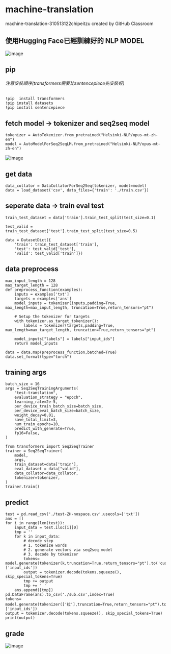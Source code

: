 # machine-translation

machine-translation-310513122chipeitzu created by GitHub Classroom

## 使用Hugging Face已經訓練好的 NLP MODEL
![image](https://user-images.githubusercontent.com/114553468/212009198-2eb7a422-5c8d-4f7c-a68a-ab34a1ad397b.png)

## pip
###### 注意安裝順序(transformers需要比sentencepiece先安裝好)
```
!pip  install transformers
!pip install datasets
!pip install sentencepiece
```

## fetch model -> tokenizer and seq2seq model
```
tokenizer = AutoTokenizer.from_pretrained("Helsinki-NLP/opus-mt-zh-en")
model = AutoModelForSeq2SeqLM.from_pretrained("Helsinki-NLP/opus-mt-zh-en")
```
![image](https://user-images.githubusercontent.com/114553468/211820343-30f68a63-142f-4384-8b81-297c2fa08cb2.png)

## get data
```
data_collator = DataCollatorForSeq2Seq(tokenizer, model=model)
data = load_dataset('csv', data_files={'train': './train.csv'})
```

## seperate data -> train eval test
```
train_test_dataset = data['train'].train_test_split(test_size=0.1)

test_valid = train_test_dataset['test'].train_test_split(test_size=0.5)

data = DatasetDict({
    'train': train_test_dataset['train'],
    'test': test_valid['test'],
    'valid': test_valid['train']})
```
## data preprocess
```
max_input_length = 128
max_target_length = 128
def preprocess_function(examples):
    inputs = examples['txt']
    targets = examples['ans']
    model_inputs = tokenizer(inputs,padding=True, max_length=max_input_length, truncation=True,return_tensors="pt")

    # Setup the tokenizer for targets
    with tokenizer.as_target_tokenizer():
        labels = tokenizer(targets,padding=True, max_length=max_target_length, truncation=True,return_tensors="pt")

    model_inputs["labels"] = labels["input_ids"]
    return model_inputs

data = data.map(preprocess_function,batched=True)
data.set_format(type="torch")
```
## training args
```
batch_size = 16
args = Seq2SeqTrainingArguments(
    "test-translation",
    evaluation_strategy = "epoch",
    learning_rate=2e-5,
    per_device_train_batch_size=batch_size,
    per_device_eval_batch_size=batch_size,
    weight_decay=0.01,
    save_total_limit=3,
    num_train_epochs=10,
    predict_with_generate=True,
    fp16=False,
)

from transformers import Seq2SeqTrainer
trainer = Seq2SeqTrainer(
    model,
    args,
    train_dataset=data['train'],
    eval_dataset = data["valid"],
    data_collator=data_collator,
    tokenizer=tokenizer,
)
trainer.train()
```
## predict
```
test = pd.read_csv('./test-ZH-nospace.csv',usecols=['txt'])
ans = []
for i in range(len(test)):
    input_data = test.iloc[i][0]
    tmp = ''
    for k in input_data:
        # decode step
        # 1. tokenize words
        # 2. generate vectors via seq2seq model
        # 3. decode by tokenizer
        tokens= model.generate(tokenizer(k,truncation=True,return_tensors="pt").to('cuda')['input_ids'])
        output = tokenizer.decode(tokens.squeeze(), skip_special_tokens=True)
        tmp += output
        tmp += ' '
    ans.append([tmp])
pd.DataFrame(ans).to_csv('./sub.csv',index=True)
tokens= model.generate(tokenizer(['拉'],truncation=True,return_tensors="pt").to('cuda')['input_ids'])
output = tokenizer.decode(tokens.squeeze(), skip_special_tokens=True)
print(output)
```
## grade
![image](https://user-images.githubusercontent.com/114553468/211821380-1030e26b-7e93-474c-8c03-fa352e86cc33.png)
